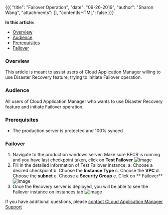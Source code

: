 {{{
  "title": "Failover Operation",
  "date": "09-26-2019",
  "author": "Sharon Wang",
  "attachments": [],
  "contentIsHTML": false
}}}

**In this article:**

* [Overview](#overview)
* [Audience](#audience)
* [Prerequisites](#prerequisites)
* [Failover](#failover)

### Overview <a name="overview"></a>

This article is meant to assist users of Cloud Application Manager willing to use Disaster Recovery feature, trying to initiate Failover operation.

### Audience <a name="audience"></a>

All users of Cloud Application Manager who wants to use Disaster Recovery feature and initiate Failover operation.

### Prerequisites <a name="prerequisites"></a>

* The production server is protected and 100% synced

### Failover <a name="failover"></a>
1. Navigate to the production windows server. Make sure BECR is running and you have last checkpoint taken, click on **Test Failover**
![image](https://user-images.githubusercontent.com/20582531/65725568-39ab5700-e070-11e9-882f-40bf0f60d630.png)
3. Fill in the detailed information of Test Failover instance:
 a. Choose a desired checkpoint
 b. Choose the **Instance Type**
 c. Choose the **VPC**
 d. Choose the **subnet**
 e. Choose a **Security Group**
 e. Click on ** Failover**
![image](https://user-images.githubusercontent.com/20582531/65725624-5a73ac80-e070-11e9-8fe6-2c04a24c2bb4.png)
4. Once the Recovery server is deployed, you will be able to see the Failover instance on Instances tab
![image](https://user-images.githubusercontent.com/20582531/65725661-6cede600-e070-11e9-9555-b54cbb60eb15.png)

If you have additional questions, please [contact CLoud Application Manager Support](mailto:incident@CenturyLink.com)
